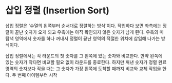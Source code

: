 # 삽입 정렬 (Insertion Sort)

삽입 정렬은 '수열의 왼쪽부터 순서대로 정렬하는 방식'이다.
작업하다 보면 좌측에는 정렬이 끝난 숫자가 오게 되고 우측에는 아직 확인되지 않은 숫자가 남게 된다. 우측의 미탐색 영역에서 숫자를 하나 꺼내서 정렬이 끝난 영역의 적절한 위치에 삽입해 나가는 방식이다. 

삽입 정렬에서는 각 라운드의 첫 숫자를 그 왼쪽에 있는 숫자와 비교한다. 만약 왼쪽에 있는 숫자가 작다면 비교할 필요 없이 라운드를 종료한다. 하지만 꺼낸 숫자가 정렬 완료 영역의 숫자보다 작을 때는 그 숫자가 가장 왼쪽에 도착할 때까지 비교와 교체 작업을 한다. 
두 번째 아이템부터 시작